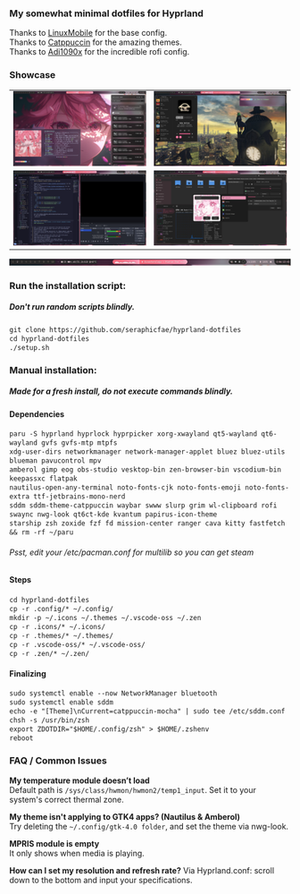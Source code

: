 ### My somewhat minimal dotfiles for Hyprland

Thanks to [LinuxMobile](https://github.com/linuxmobile) for the base config. \
Thanks to [Catppuccin](https://github.com/catppuccin) for the amazing themes. \
Thanks to [Adi1090x](https://github.com/adi1090x/rofi/) for the incredible rofi config.

### Showcase
<table>
  <tr>
    <td><img src="Screenshots/one.png"/></td>
    <td><img src="Screenshots/two.png"/></td>
  </tr>
  <tr>
    <td><img src="Screenshots/three.png"/></td>
    <td><img src="Screenshots/four.png"/></td>
  </tr>
</table>
<img src="Screenshots/waybar.png"/>

### Run the installation script:
##### Don't run random scripts blindly.
```
git clone https://github.com/seraphicfae/hyprland-dotfiles
cd hyprland-dotfiles
./setup.sh
```

### Manual installation:
##### Made for a fresh install, do not execute commands blindly.
#### Dependencies

```
paru -S hyprland hyprlock hyprpicker xorg-xwayland qt5-wayland qt6-wayland gvfs gvfs-mtp mtpfs 
xdg-user-dirs networkmanager network-manager-applet bluez bluez-utils blueman pavucontrol mpv 
amberol gimp eog obs-studio vesktop-bin zen-browser-bin vscodium-bin keepassxc flatpak 
nautilus-open-any-terminal noto-fonts-cjk noto-fonts-emoji noto-fonts-extra ttf-jetbrains-mono-nerd 
sddm sddm-theme-catppuccin waybar swww slurp grim wl-clipboard rofi swaync nwg-look qt6ct-kde kvantum papirus-icon-theme 
starship zsh zoxide fzf fd mission-center ranger cava kitty fastfetch && rm -rf ~/paru
```
###### Psst, edit your /etc/pacman.conf for multilib so you can get steam

#### Steps
```
cd hyprland-dotfiles
cp -r .config/* ~/.config/
mkdir -p ~/.icons ~/.themes ~/.vscode-oss ~/.zen
cp -r .icons/* ~/.icons/
cp -r .themes/* ~/.themes/
cp -r .vscode-oss/* ~/.vscode-oss/
cp -r .zen/* ~/.zen/
```

#### Finalizing 
```
sudo systemctl enable --now NetworkManager bluetooth
sudo systemctl enable sddm
echo -e "[Theme]\nCurrent=catppuccin-mocha" | sudo tee /etc/sddm.conf
chsh -s /usr/bin/zsh
export ZDOTDIR="$HOME/.config/zsh" > $HOME/.zshenv
reboot
```

### FAQ / Common Issues

**My temperature module doesn’t load**  
Default path is `/sys/class/hwmon/hwmon2/temp1_input`. Set it to your system's correct thermal zone.

**My theme isn't applying to GTK4 apps? (Nautilus & Amberol)**  
Try deleting the `~/.config/gtk-4.0 folder`, and set the theme via nwg-look.

**MPRIS module is empty**  
It only shows when media is playing.

**How can I set my resolution and refresh rate?** 
Via Hyprland.conf: scroll down to the bottom and input your specifications.  